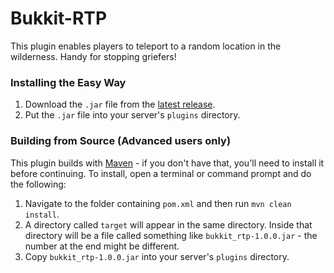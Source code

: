 # Bukkit-RTP

This plugin enables players to teleport to a random location in the wilderness. Handy for stopping griefers!

### Installing the Easy Way

1. Download the `.jar` file from the [latest release](https://github.com/David-Hickey/Bukkit-RTP/releases/latest).
1. Put the `.jar` file into your server's `plugins` directory.


### Building from Source (Advanced users only)

This plugin builds with [Maven](https://maven.apache.org/) - if you don't have that, you'll need to install it before continuing. To install, open a terminal or command prompt and do the following:
1. Navigate to the folder containing `pom.xml` and then run `mvn clean install`.
1. A directory called `target` will appear in the same directory. Inside that directory will be a file called something like `bukkit_rtp-1.0.0.jar` - the number at the end might be different.
1. Copy `bukkit_rtp-1.0.0.jar` into your server's `plugins` directory.
